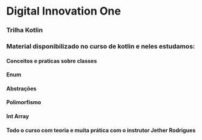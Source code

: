 # Digital Innovation One

### Trilha Kotlin

### Material disponibilizado no curso de kotlin e neles estudamos:

#### Conceitos e praticas sobre classes

#### Enum

#### Abstrações

#### Polimorfismo

#### Int Array


#### Todo o curso com teoria e muita prática com o instrutor Jether Rodrigues
